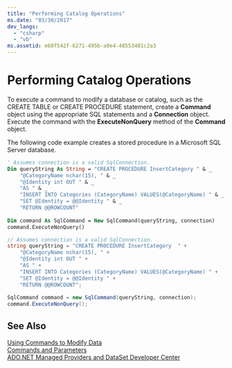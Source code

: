 ```yaml
---
title: "Performing Catalog Operations"
ms.date: "03/30/2017"
dev_langs: 
  - "csharp"
  - "vb"
ms.assetid: e60f542f-6271-495b-a9e4-48553481c2a3
---
```

# Performing Catalog Operations
To execute a command to modify a database or catalog, such as the CREATE TABLE or CREATE PROCEDURE statement, create a **Command** object using the appropriate SQL statements and a **Connection** object. Execute the command with the **ExecuteNonQuery** method of the **Command** object.  
  
 The following code example creates a stored procedure in a Microsoft SQL Server database.  
  
```vb  
' Assumes connection is a valid SqlConnection.  
Dim queryString As String = "CREATE PROCEDURE InsertCategory " & _  
    "@CategoryName nchar(15), " & _  
    "@Identity int OUT " & _  
    "AS " & _  
    "INSERT INTO Categories (CategoryName) VALUES(@CategoryName) " & _  
    "SET @Identity = @@Identity " & _  
    "RETURN @@ROWCOUNT"  
  
Dim command As SqlCommand = New SqlCommand(queryString, connection)  
command.ExecuteNonQuery()  
```  
  
```csharp  
// Assumes connection is a valid SqlConnection.  
string queryString = "CREATE PROCEDURE InsertCategory  " +   
    "@CategoryName nchar(15), " +  
    "@Identity int OUT " +  
    "AS " +   
    "INSERT INTO Categories (CategoryName) VALUES(@CategoryName) " +   
    "SET @Identity = @@Identity " +  
    "RETURN @@ROWCOUNT";  
  
SqlCommand command = new SqlCommand(queryString, connection);  
command.ExecuteNonQuery();  
```  
  
## See Also  
 [Using Commands to Modify Data](../../../../docs/framework/data/adonet/using-commands-to-modify-data.md)  
 [Commands and Parameters](../../../../docs/framework/data/adonet/commands-and-parameters.md)  
 [ADO.NET Managed Providers and DataSet Developer Center](http://go.microsoft.com/fwlink/?LinkId=217917)
